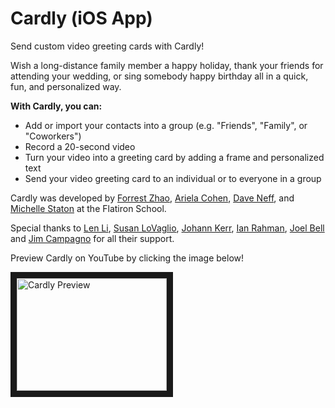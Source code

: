 # Cardly (iOS App)

Send custom video greeting cards with Cardly!

Wish a long-distance family member a happy holiday, thank your friends for attending your wedding, or sing somebody happy birthday all in a quick, fun, and personalized way.


**With Cardly, you can:** 
+ Add or import your contacts into a group (e.g. "Friends", "Family", or "Coworkers") 
+ Record a 20-second video 
+ Turn your video into a greeting card by adding a frame and personalized text
+ Send your video greeting card to an individual or to everyone in a group 



Cardly was developed by [Forrest Zhao](https://www.linkedin.com/in/fozhao), [Ariela Cohen](https://www.linkedin.com/in/arielaacohen), [Dave Neff](https://www.daveneff.com), and [Michelle Staton](https://www.linkedin.com/in/michellels) at the Flatiron School. 

Special thanks to [Len Li](https://github.com/lenli), [Susan LoVaglio](https://github.com/susanlovaglio), [Johann Kerr](https://github.com/johannkerr), [Ian Rahman](https://github.com/ianrahman), [Joel Bell](https://github.com/joelconnects) and [Jim Campagno](https://github.com/JimCampagno) for all their support. 

Preview Cardly on YouTube by clicking the image below! 

<a href="http://www.youtube.com/watch?feature=player_embedded&v=euApCefjGPQ
" target="_blank"><img src="http://img.youtube.com/vi/euApCefjGPQ/0.jpg" 
alt="Cardly Preview" width="240" height="180" border="10" /></a>
